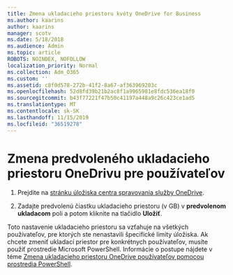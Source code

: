 ```yaml
---
title: Zmena ukladacieho priestoru kvóty OneDrive for Business
ms.author: kaarins
author: kaarins
manager: scotv
ms.date: 5/18/2018
ms.audience: Admin
ms.topic: article
ROBOTS: NOINDEX, NOFOLLOW
localization_priority: Normal
ms.collection: Adm_O365
ms.custom: ''
ms.assetid: c8f0d578-272b-41f2-8a67-af363969203c
ms.openlocfilehash: 52d8fd39b21b2ac8f1a9965981e8fdc536ea18f0
ms.sourcegitcommit: b43f77221f47b50c41197a448a9c26c423ce1ad5
ms.translationtype: MT
ms.contentlocale: sk-SK
ms.lasthandoff: 11/15/2019
ms.locfileid: "36519278"
---
```

# <a name="change-the-default-onedrive-storage-space-for-your-users"></a>Zmena predvoleného ukladacieho priestoru OneDrivu pre používateľov

1. Prejdite na [stránku úložiska centra spravovania služby OneDrive](https://admin.onedrive.com/?v=StorageSettings).
    
2. Zadajte predvolenú čiastku ukladacieho priestoru (v GB) v **predvolenom ukladacom** poli a potom kliknite na tlačidlo **Uložiť**.
    
Toto nastavenie ukladacieho priestoru sa vzťahuje na všetkých používateľov, pre ktorých ste nenastavili špecifické limity úložiska. Ak chcete zmeniť ukladací priestor pre konkrétnych používateľov, musíte použiť prostredie Microsoft PowerShell. Informácie o postupe nájdete v téme [Zmena ukladacieho priestoru OneDrive používateľov pomocou prostredia PowerShell](https://go.microsoft.com/fwlink/?linkid=866402).
  

